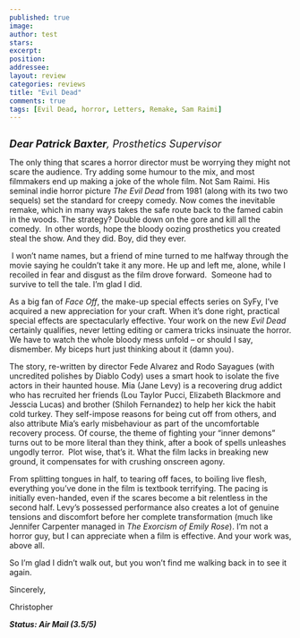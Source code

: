 ```yaml
---
published: true
image:
author: test 
stars: 
excerpt: 
position: 
addressee: 
layout: review
categories: reviews
title: "Evil Dead"
comments: true
tags: [Evil Dead, horror, Letters, Remake, Sam Raimi]
---
```

<div><p><span class="full-image-block ssNonEditable"><span><a href="/letters/2013/4/5/evil-dead.html"><img src="http://static.squarespace.com/static/5005f6bcc4aa41161b33e89e/5329cf1fe4b07c068ebf74de/5329cf1fe4b07c068ebf780c/1365179349667/Evil%20Dead.jpg" alt="" /></a></span></span></p>
<p><em><span style="font-size:130%;"><strong>Dear Patrick Baxter</strong>, Prosthetics Supervisor</span></em></p>
<p>The only thing that scares a horror director must be worrying they might not scare the audience. Try adding some humour to the mix, and most filmmakers end up making a joke of the whole film. Not Sam Raimi. His seminal indie horror picture <em>The Evil Dead</em> from 1981 (along with its two two sequels) set the standard for creepy comedy. Now comes the inevitable remake, which in many ways takes the safe route back to the famed cabin in the woods. The strategy? Double down on the gore and kill all the comedy. &nbsp;In other words, hope the bloody oozing prosthetics you created steal the show. And they did. Boy, did they ever.</p>
<p>&nbsp;I won&rsquo;t name names, but a friend of mine turned to me halfway through the movie saying he couldn&rsquo;t take it any more. He up and left me, alone, while I recoiled in fear and disgust as the film drove forward.&nbsp; Someone had to survive to tell the tale. I&rsquo;m glad I did.</p>
<p>As a big fan of <em>Face Off</em>, the make-up special effects series on SyFy, I&rsquo;ve acquired a new appreciation for your craft. When it&rsquo;s done right, practical special effects are spectacularly effective. Your work on the new <em>Evil Dead</em> certainly qualifies, never letting editing or camera tricks insinuate the horror. We have to watch the whole bloody mess unfold &ndash; or should I say, dismember. My biceps hurt just thinking about it (damn you).</p>
<p>The story, re-written by director Fede Alvarez and Rodo Sayagues (with uncredited polishes by Diablo Cody) uses a smart hook to isolate the five actors in their haunted house. Mia (Jane Levy) is a recovering drug addict who has recruited her friends (Lou Taylor Pucci, Elizabeth Blackmore and Jesscia Lucas) and brother (Shiloh Fernandez) to help her kick the habit cold turkey. They self-impose reasons for being cut off from others, and also attribute Mia&rsquo;s early misbehaviour as part of the uncomfortable recovery process. Of course, the theme of fighting your &ldquo;inner demons&rdquo; turns out to be more literal than they think, after a book of spells unleashes ungodly terror.&nbsp; Plot wise, that&rsquo;s it. What the film lacks in breaking new ground, it compensates for with crushing onscreen agony.</p>
<p>From splitting tongues in half, to tearing off faces, to boiling live flesh, everything you&rsquo;ve done in the film is textbook terrifying. The pacing is initially even-handed, even if the scares become a bit relentless in the second half. Levy&rsquo;s possessed performance also creates a lot of genuine tensions and discomfort before her complete transformation (much like Jennifer Carpenter managed in <em>The Exorcism of Emily Rose</em>). I&rsquo;m not a horror guy, but I can appreciate when a film is effective. And your work was, above all.</p>
<p>So I&rsquo;m glad I didn&rsquo;t walk out, but you won&rsquo;t find me walking back in to see it again.</p>
<p>Sincerely,</p>
<p>Christopher</p>
<p><strong><em>Status: Air Mail (3.5/5)</em></strong></p></div>
